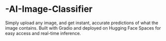# -AI-Image-Classifier
Simply upload any image, and get instant, accurate predictions of what the image contains.  Built with Gradio and deployed on Hugging Face Spaces for easy access and real-time inference.
